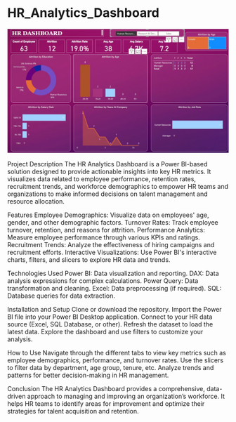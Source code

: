 # HR_Analytics_Dashboard

![Image Description](HR_Dashboard_Screenshot.jpg)

Project Description
The HR Analytics Dashboard is a Power BI-based solution designed to provide actionable insights into key HR metrics. It visualizes data related to employee performance, retention rates, recruitment trends, and workforce demographics to empower HR teams and organizations to make informed decisions on talent management and resource allocation.

Features
Employee Demographics: Visualize data on employees' age, gender, and other demographic factors.
Turnover Rates: Track employee turnover, retention, and reasons for attrition.
Performance Analytics: Measure employee performance through various KPIs and ratings.
Recruitment Trends: Analyze the effectiveness of hiring campaigns and recruitment efforts.
Interactive Visualizations: Use Power BI's interactive charts, filters, and slicers to explore HR data and trends.

Technologies Used
Power BI: Data visualization and reporting.
DAX: Data analysis expressions for complex calculations.
Power Query: Data transformation and cleaning.
Excel: Data preprocessing (if required).
SQL: Database queries for data extraction.

Installation and Setup
Clone or download the repository.
Import the Power BI file into your Power BI Desktop application.
Connect to your HR data source (Excel, SQL Database, or other).
Refresh the dataset to load the latest data.
Explore the dashboard and use filters to customize your analysis.

How to Use
Navigate through the different tabs to view key metrics such as employee demographics, performance, and turnover rates.
Use the slicers to filter data by department, age group, tenure, etc.
Analyze trends and patterns for better decision-making in HR management.

Conclusion
The HR Analytics Dashboard provides a comprehensive, data-driven approach to managing and improving an organization’s workforce. It helps HR teams to identify areas for improvement and optimize their strategies for talent acquisition and retention.

